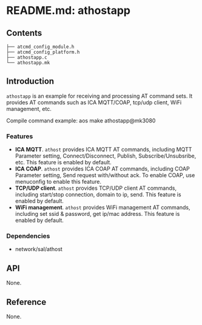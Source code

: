 # README.md: athostapp

## Contents

```shell
├── atcmd_config_module.h
├── atcmd_config_platform.h
├── athostapp.c
└── athostapp.mk
```

## Introduction

`athostapp` is an example for receiving and processing AT command sets. It provides AT commands such as ICA MQTT/COAP, tcp/udp client, WiFi management, etc.

Compile command example: aos make athostapp@mk3080


### Features

- **ICA MQTT**.  `athost` provides ICA MQTT AT commands, including MQTT Parameter setting, Connect/Disconnect, Publish, Subscribe/Unsubsribe, etc. This feature is enabled by default.
- **ICA COAP**.  `athost` provides ICA COAP AT commands, including  COAP Parameter setting, Send request with/without ack. To enable COAP, use menuconfig to enable this feature.
- **TCP/UDP client**. `athost` provides TCP/UDP client AT commands, including start/stop connection, domain to ip, send. This feature is enabled by default.
- **WiFi management**. `athost` provides WiFi management AT commands, including set ssid & password, get ip/mac address. This feature is enabled by default.

### Dependencies

- network/sal/athost

## API

None.

## Reference

None.
